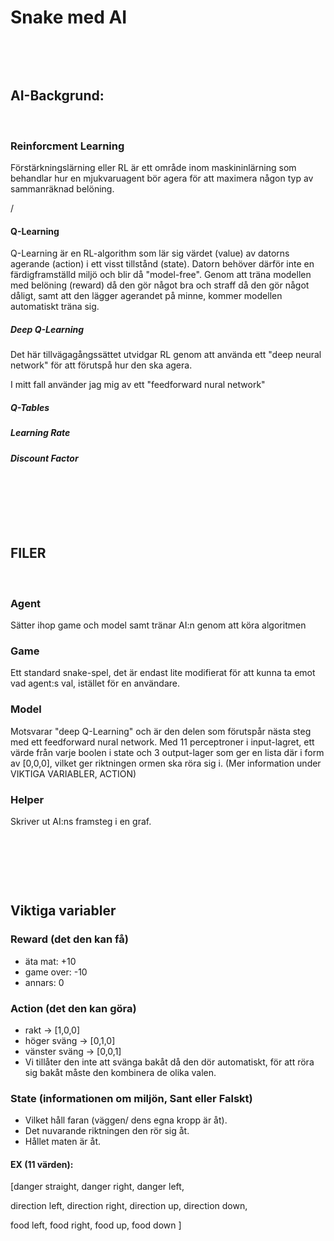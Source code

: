 # Snake med AI

&nbsp;

&nbsp;

## AI-Backgrund:

&nbsp;

### Reinforcment Learning
Förstärkningslärning eller RL är ett område inom maskininlärning som behandlar hur en mjukvaruagent bör agera för att maximera någon typ av sammanräknad belöning.

/ 

#### Q-Learning
Q-Learning är en RL-algorithm som lär sig värdet (value) av datorns agerande (action) i ett visst tillstånd (state). Datorn behöver därför inte en färdigframställd miljö och blir då "model-free". Genom att träna modellen med belöning (reward) då den gör något bra och straff då den gör något dåligt, samt att den lägger agerandet på minne, kommer modellen automatiskt träna sig.

##### Deep Q-Learning
Det här tillvägagångssättet utvidgar RL genom att använda ett "deep neural network" för att förutspå hur den ska agera. 

I mitt fall använder jag mig av ett "feedforward nural network" 

##### Q-Tables

##### Learning Rate

##### Discount Factor

&nbsp;

&nbsp;

&nbsp;

## FILER

&nbsp;

### Agent
Sätter ihop game och model samt tränar AI:n genom att köra algoritmen

### Game
Ett standard snake-spel, det är endast lite modifierat för att kunna ta emot vad agent:s val, istället för en användare.

### Model
Motsvarar "deep Q-Learning" och är den delen som förutspår nästa steg med ett feedforward nural network.
Med 11 perceptroner i input-lagret, ett värde från varje boolen i state och 3 output-lager som ger en lista där i form av [0,0,0], vilket ger riktningen ormen ska röra sig i. 
(Mer information under VIKTIGA VARIABLER, ACTION)

### Helper
Skriver ut AI:ns framsteg i en graf.

&nbsp;

&nbsp;

&nbsp;

## Viktiga variabler

### Reward (det den kan få)
- äta mat:      +10
- game over:    -10
- annars:         0

### Action (det den kan göra)
- rakt          ->      [1,0,0]
- höger sväng   ->      [0,1,0]
- vänster sväng ->      [0,0,1]
- Vi tillåter den inte att svänga bakåt då den dör automatiskt, för att röra sig bakåt måste den kombinera de olika valen.

### State (informationen om miljön, Sant eller Falskt)

- Vilket håll faran (väggen/ dens egna kropp är åt).
- Det nuvarande riktningen den rör sig åt.
- Hållet maten är åt.

#### EX (11 värden):
[danger straight, danger right, danger left,

direction left, direction right,
direction up, direction down,

food left, food right,
food up, food down
]







